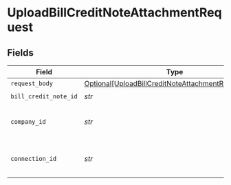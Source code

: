 # UploadBillCreditNoteAttachmentRequest


## Fields

| Field                                                                                                                       | Type                                                                                                                        | Required                                                                                                                    | Description                                                                                                                 | Example                                                                                                                     |
| --------------------------------------------------------------------------------------------------------------------------- | --------------------------------------------------------------------------------------------------------------------------- | --------------------------------------------------------------------------------------------------------------------------- | --------------------------------------------------------------------------------------------------------------------------- | --------------------------------------------------------------------------------------------------------------------------- |
| `request_body`                                                                                                              | [Optional[UploadBillCreditNoteAttachmentRequestBody]](../../models/operations/uploadbillcreditnoteattachmentrequestbody.md) | :heavy_minus_sign:                                                                                                          | N/A                                                                                                                         |                                                                                                                             |
| `bill_credit_note_id`                                                                                                       | *str*                                                                                                                       | :heavy_check_mark:                                                                                                          | N/A                                                                                                                         |                                                                                                                             |
| `company_id`                                                                                                                | *str*                                                                                                                       | :heavy_check_mark:                                                                                                          | N/A                                                                                                                         | 8a210b68-6988-11ed-a1eb-0242ac120002                                                                                        |
| `connection_id`                                                                                                             | *str*                                                                                                                       | :heavy_check_mark:                                                                                                          | N/A                                                                                                                         | 2e9d2c44-f675-40ba-8049-353bfcb5e171                                                                                        |